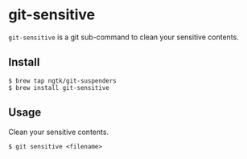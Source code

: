 git-sensitive
===============
``git-sensitive`` is a git sub-command to clean your sensitive contents.


Install
---------------

    $ brew tap ngtk/git-suspenders
    $ brew install git-sensitive


Usage
---------------
Clean your sensitive contents.

    $ git sensitive <filename>

